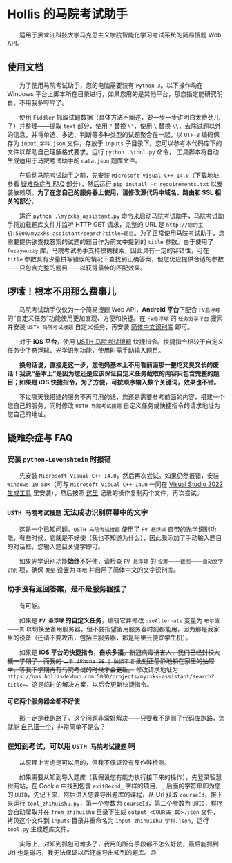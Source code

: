 # Hollis 的马院考试助手

&emsp;&emsp;适用于黑龙江科技大学马克思主义学院智能化学习考试系统的简易搜题 Web API。

## 使用文档

&emsp;&emsp;为了使用马院考试助手，您的电脑需要装有 `Python 3`。以下操作均在 Windows 平台上脚本所在目录进行，如果您用的是其他平台，那您指定能研究明白，不用我多哔哔了。

&emsp;&emsp;使用 `Fiddler` 抓取试题数据（具体方法不阐述，要一步一步讲明白太费劲儿了）并整理——提取 `text` 部分，使用 `"` 替换 `\"`，使用 `\` 替换 `\\`，去除试题以外的信息，并将单选、多选、判断等多种类型的试题聚合在一起，以 `UTF-8` 编码保存为 `input_学科.json` 文件，存放于 `inputs` 子目录下。您可以参考本代码库下的文件以帮助自己理解格式要求。运行 `python .\tool.py` 命令， 工具脚本将自动生成适用于马院考试助手的 `data.json` 题库文件。

&emsp;&emsp;在启动马院考试助手之前，先安装 `Microsoft Visual C++ 14.0`（下载地址参看 [疑难杂症与 FAQ](https://github.com/bianyukun1213/MYZXKSAssistant#%E7%96%91%E9%9A%BE%E6%9D%82%E7%97%87%E4%B8%8E-faq) 部分），然后运行 `pip install -r requirements.txt` 以安装依赖项。**为了在您自己的服务器上使用，请修改源代码中域名、路由和 SSL 相关的部分**。

&emsp;&emsp;运行 `python .\myzxks_assistant.py` 命令来启动马院考试助手，马院考试助手将加载题库文件并监听 HTTP GET 请求，完整的 URL 是 `http://您的主机:5000/myzxks-assistant/search?title=题目`。为了正常使用马院考试助手，您需要提供欲查找答案的试题的题目作为前文中提到的 `title` 参数。由于使用了 `fuzzywuzzy` 库，马院考试助手支持模糊搜索，因此具有一定的容错性，可在 `title` 参数具有少量拼写错误的情况下查找到正确答案，但您仍应提供合适的参数——只包含完整的题目——以获得最佳的匹配效果。

## 啰嗦！根本不用那么费事儿

&emsp;&emsp;马院考试助手仅仅为一个简易搜题 Web API，**Android 平台**下配合 `FV悬浮球` 的“自定义任务”功能使用更加直观、方便和快捷。在 `FV悬浮球` 的 `任务分享平台` 搜索并安装 `USTH 马院考试搜题` 自定义任务，再安装 [简体中文识别库](https://github.com/bianyukun1213/MYZXKSAssistant#usth-%E9%A9%AC%E9%99%A2%E8%80%83%E8%AF%95%E6%90%9C%E9%A2%98-%E6%97%A0%E6%B3%95%E6%88%90%E5%8A%9F%E8%AF%86%E5%88%AB%E5%B1%8F%E5%B9%95%E4%B8%AD%E7%9A%84%E6%96%87%E5%AD%97) 即可。

&emsp;&emsp;对于 **iOS 平台**，使用 [USTH 马院考试搜题](https://www.icloud.com/shortcuts/818a16f6fefc432780de5c6a37c68d36) 快捷指令。快捷指令相较于自定义任务少了悬浮球、光学识别功能，使用时需手动输入题目。

&emsp;&emsp;**换句话说，直接走这一步，您他妈基本上不用看前面那一整坨又臭又长的废话！我说“基本上”是因为您还是应该保证自定义任务截取的内容只包含完整的题目；如果是 iOS 快捷指令，为了方便，可按顺序输入数个关键词，效果也不错。**

&emsp;&emsp;不过哪天我搭建的服务不再可用的话，您还是需要参考前面的内容，搭建一个您自己的服务，同时修改 `USTH 马院考试搜题` 自定义任务或快捷指令的请求地址为您自己的地址。

## 疑难杂症与 FAQ

### 安装 `python-Levenshtein` 时报错

&emsp;&emsp;先安装 `Microsoft Visual C++ 14.0`，然后再次尝试。如果仍然报错，安装 `Windows 10 SDK`（可与 `Microsoft Visual C++ 14.0` 一同在 [Visual Studio 2022 生成工具](https://visualstudio.microsoft.com/zh-hans/downloads/) 里安装），然后按照 [这里](https://blog.csdn.net/kaever/article/details/106526610) 记录的操作复制两个文件，再次尝试。

### `USTH 马院考试搜题` 无法成功识别屏幕中的文字

&emsp;&emsp;这是一个已知问题。`USTH 马院考试搜题` 使用了 `FV 悬浮球` 自带的光学识别功能，有些时候，它就是不好使（我也不知道为什么），因此我添加了手动输入题目的对话框，您输入题目关键字即可。

&emsp;&emsp;如果光学识别功能**始终**不好使，请检查 `FV 悬浮球` 的 `设置`——`截图`——`自动文字识别` 项，确保 `类型` 设置为 `本地` 并启用了简体中文的文字识别库。

### 助手没有返回答案，是不是服务器挂了

&emsp;&emsp;有可能。

&emsp;&emsp;如果是 **`FV 悬浮球` 的自定义任务**，编辑它并修改 `useAlternate` 变量为 `布尔值`——`真` 以切换至备用服务器，但不要指望备用服务器时刻都能用，因为那是我家里的设备（还请不要攻击，包括主服务器，那是阿里云便宜学生机）。

&emsp;&emsp;如果是 **iOS 平台的快捷指令**，~~**自求多福**。新冠病毒祸害人，我们已经封校大概一学期了，而我的 `二手 iPhone SE | 破损不堪` 此刻正静静地躺在家里的抽屉中，等我下学期再有马院考试的时候才会更新。~~ 修改请求地址为 `https://nas.hollisdevhub.com:5000/projects/myzxks-assistant/search?title=`。这是临时的解决方案，以后会更新快捷指令。

#### 可它两个服务器全都不好使

&emsp;&emsp;那一定是我跑路了。这个问题非常好解决——只要我不是删了代码库跑路，您就能 [自己搭一个](https://github.com/bianyukun1213/MYZXKSAssistant#%E4%BD%BF%E7%94%A8%E6%96%87%E6%A1%A3)，非常简单不是么？

### 在知到考试，可以用 `USTH 马院考试搜题` 吗

&emsp;&emsp;从原理上考虑是可以用的，但我不保证没有反作弊检测。

&emsp;&emsp;如果需要从知到导入题库（我假设您有能力执行接下来的操作），先登录智慧树网站，在 Cookie 中找到包含 `exitRecod_` 字样的项目，`_` 后面的字符串即为您的 `UUID`，先记下来，然后进入您要导出题库的课程，从 Url 获取 `courseId`，接下来运行 `tool_zhihuishu.py`，第一个参数为 `courseId`，第二个参数为 `UUID`，程序会自动爬取并在 `from_zhihuishu` 目录下生成 `output_<COURSE_ID>.json` 文件，拷贝这个文件到 `inputs` 目录并重命名为 `input_zhihuishu_学科.json`，运行 `tool.py` 生成题库文件。

&emsp;&emsp;实际上，对知到抓包可难多了，我用的所有手段都不怎么好使，最后能抓到 Url 也是碰巧，我无法保证以后还能导出知到的题库。😔
